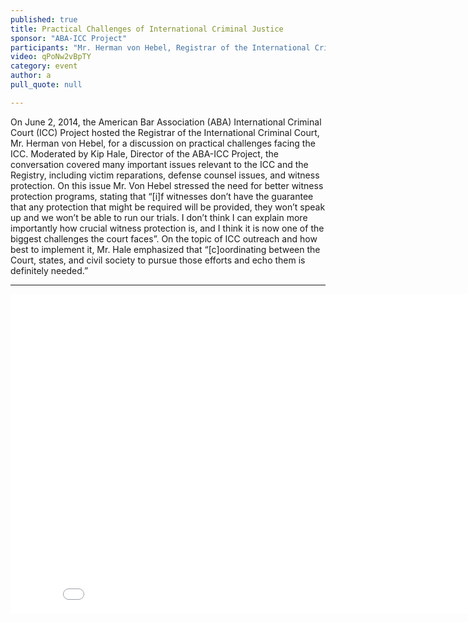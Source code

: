 ```yaml
---
published: true
title: Practical Challenges of International Criminal Justice
sponsor: "ABA-ICC Project"
participants: "Mr. Herman von Hebel, Registrar of the International Criminal Court; Mr. Kip Hale, Senior Counsel, ABA Center for Human Rights & Director of the ABA-ICC Project"
video: qPoNw2vBpTY
category: event
author: a
pull_quote: null

---
```


On June 2, 2014, the American Bar Association (ABA) International Criminal Court (ICC) Project hosted the Registrar of the International Criminal Court, Mr. Herman von Hebel, for a discussion on practical challenges facing the ICC. Moderated by Kip Hale, Director of the ABA-ICC Project, the conversation covered many important issues relevant to the ICC and the Registry, including victim reparations, defense counsel issues, and witness protection.
On this issue Mr. Von Hebel stressed the need for better witness protection programs, stating that “[i]f witnesses don’t have the guarantee that any protection that might be required will be provided, they won’t speak up and we won’t be able to run our trials. I don’t think I can explain more importantly how crucial witness protection is, and I think it is now one of the biggest challenges the court faces”. On the topic of ICC outreach and how best to implement it, Mr. Hale emphasized that “[c]oordinating between the Court, states, and civil society to pursue those efforts and echo them is definitely needed.”

---

<iframe width="855" height="511" src="//www.youtube.com/embed/qPoNw2vBpTY" frameborder="0" allowfullscreen></iframe>
